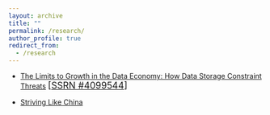 ```yaml
---
layout: archive
title: ""
permalink: /research/
author_profile: true
redirect_from:
  - /research
---
```


+ <u>The Limits to Growth in the Data Economy: How Data Storage Constraint Threats</u> <font size=4>[<a href="https://ssrn.com/4099544">SSRN #4099544</a>]</font>

+ <u>Striving Like China</u>
